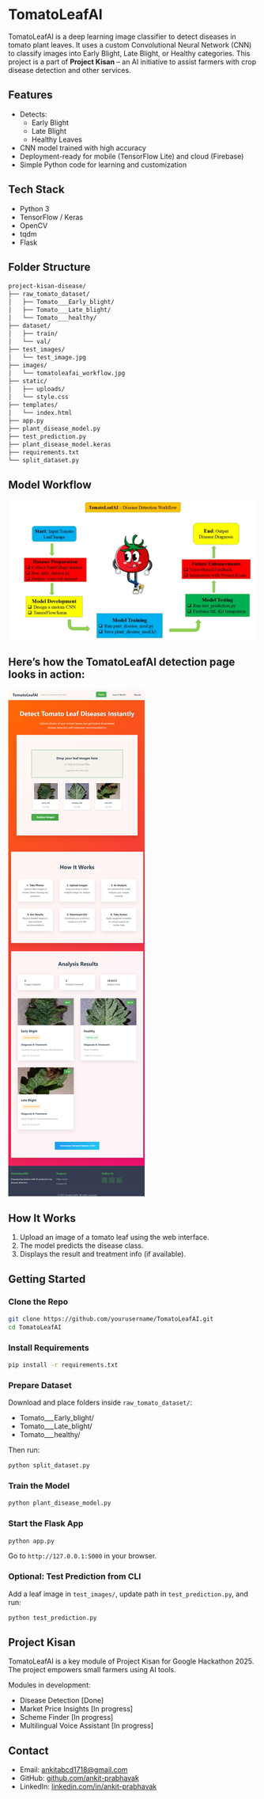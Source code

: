 # TomatoLeafAI

TomatoLeafAI is a deep learning image classifier to detect diseases in tomato plant leaves. It uses a custom Convolutional Neural Network (CNN) to classify images into Early Blight, Late Blight, or Healthy categories. This project is a part of **Project Kisan** – an AI initiative to assist farmers with crop disease detection and other services.

## Features

- Detects:
  - Early Blight
  - Late Blight
  - Healthy Leaves  
- CNN model trained with high accuracy  
- Deployment-ready for mobile (TensorFlow Lite) and cloud (Firebase)  
- Simple Python code for learning and customization

## Tech Stack

- Python 3
- TensorFlow / Keras
- OpenCV
- tqdm
- Flask

## Folder Structure

```text
project-kisan-disease/
├── raw_tomato_dataset/
│   ├── Tomato___Early_blight/
│   ├── Tomato___Late_blight/
│   └── Tomato___healthy/
├── dataset/
│   ├── train/
│   └── val/
├── test_images/
│   └── test_image.jpg
├── images/
│   └── tomatoleafai_workflow.jpg
├── static/
│   ├── uploads/
│   └── style.css
├── templates/
│   └── index.html
├── app.py
├── plant_disease_model.py
├── test_prediction.py
├── plant_disease_model.keras
├── requirements.txt
└── split_dataset.py
```

## Model Workflow

![Model Flowchart](images/tomatoleafai_workflow.jpg)

## Here’s how the TomatoLeafAI detection page looks in action:

![Web Page Screenshot](images/tomatoleafai.png)

## How It Works

1. Upload an image of a tomato leaf using the web interface.
2. The model predicts the disease class.
3. Displays the result and treatment info (if available).

## Getting Started

### Clone the Repo

```bash
git clone https://github.com/yourusername/TomatoLeafAI.git
cd TomatoLeafAI
```

### Install Requirements

```bash
pip install -r requirements.txt
```

### Prepare Dataset

Download and place folders inside `raw_tomato_dataset/`:

- Tomato___Early_blight/
- Tomato___Late_blight/
- Tomato___healthy/

Then run:

```bash
python split_dataset.py
```

### Train the Model

```bash
python plant_disease_model.py
```

### Start the Flask App

```bash
python app.py
```

Go to `http://127.0.0.1:5000` in your browser.

### Optional: Test Prediction from CLI

Add a leaf image in `test_images/`, update path in `test_prediction.py`, and run:

```bash
python test_prediction.py
```

## Project Kisan

TomatoLeafAI is a key module of Project Kisan for Google Hackathon 2025. The project empowers small farmers using AI tools.

Modules in development:

- Disease Detection [Done]
- Market Price Insights [In progress]
- Scheme Finder [In progress]
- Multilingual Voice Assistant [In progress]

## Contact

- Email: ankitabcd1718@gmail.com
- GitHub: [github.com/ankit-prabhavak](https://github.com/ankit-prabhavak)  
- LinkedIn: [linkedin.com/in/ankit-prabhavak](https://linkedin.com/in/ankit-prabhavak)

